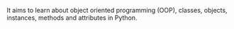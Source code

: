 It aims to learn about object oriented programming (OOP), classes, objects, instances, methods and attributes in Python.
